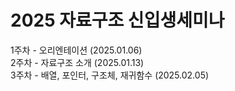 # 2025 자료구조 신입생세미나

1주차 - 오리엔테이션 (2025.01.06)  
2주차 - 자료구조 소개 (2025.01.13)  
3주차 - 배열, 포인터, 구조체, 재귀함수 (2025.02.05)  
